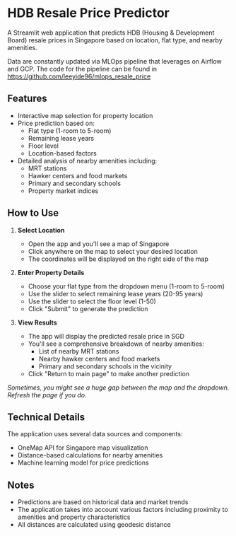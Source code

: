 # HDB Resale Price Predictor

A Streamlit web application that predicts HDB (Housing & Development Board) resale prices in Singapore based on location, flat type, and nearby amenities.

Data are constantly updated via MLOps pipeline that leverages on Airflow and GCP. The code for the pipeline can be found in https://github.com/leeyide96/mlops_resale_price

## Features

- Interactive map selection for property location
- Price prediction based on:
  - Flat type (1-room to 5-room)
  - Remaining lease years
  - Floor level
  - Location-based factors
- Detailed analysis of nearby amenities including:
  - MRT stations
  - Hawker centers and food markets
  - Primary and secondary schools
  - Property market indices

## How to Use


1. **Select Location**
   - Open the app and you'll see a map of Singapore
   - Click anywhere on the map to select your desired location
   - The coordinates will be displayed on the right side of the map

2. **Enter Property Details**
   - Choose your flat type from the dropdown menu (1-room to 5-room)
   - Use the slider to select remaining lease years (20-95 years)
   - Use the slider to select the floor level (1-50)
   - Click "Submit" to generate the prediction

3. **View Results**
   - The app will display the predicted resale price in SGD
   - You'll see a comprehensive breakdown of nearby amenities:
     - List of nearby MRT stations
     - Nearby hawker centers and food markets
     - Primary and secondary schools in the vicinity
   - Click "Return to main page" to make another prediction

*Sometimes, you might see a huge gap between the map and the dropdown. Refresh the page if you do.*

## Technical Details

The application uses several data sources and components:

- OneMap API for Singapore map visualization
- Distance-based calculations for nearby amenities
- Machine learning model for price predictions

## Notes

- Predictions are based on historical data and market trends
- The application takes into account various factors including proximity to amenities and property characteristics
- All distances are calculated using geodesic distance 
